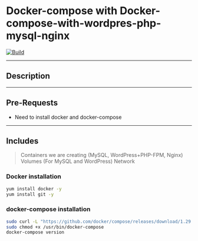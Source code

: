# Docker-compose with  Docker-compose-with-wordpres-php-mysql-nginx

[![Build](https://travis-ci.org/joemccann/dillinger.svg?branch=master)](https://travis-ci.org/joemccann/dillinger)

---

## Description


----
## Pre-Requests
- Need to install docker and docker-compose
-----

## Includes

> Containers we are creating (MySQL, WordPress+PHP-FPM, Nginx)
> Volumes (For MySQL and WordPress)
> Network 


### Docker installation 

```sh
yum install docker -y
yum install git -y
```
### docker-compose installation

```sh
sudo curl -L "https://github.com/docker/compose/releases/download/1.29.2/docker-compose-$(uname -s)-$(uname -m)" -o /usr/bin/docker-compose
sudo chmod +x /usr/bin/docker-compose
docker-compose version   
```
